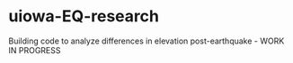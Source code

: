 # uiowa-EQ-research
Building code to analyze differences in elevation post-earthquake - WORK IN PROGRESS
